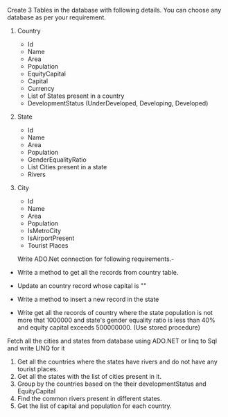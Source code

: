 Create 3 Tables in the database with following details. You can choose any database as per your requirement.
1. Country
	- Id
	- Name
	- Area
	- Population
	- EquityCapital
	- Capital
	- Currency
	- List of States present in a country
	- DevelopmentStatus (UnderDeveloped, Developing, Developed)

2. State 
	- Id
	- Name
	- Area
	- Population
	- GenderEqualityRatio
	- List Cities present in a state
	- Rivers

3. City
	- Id
	- Name
	- Area
	- Population
	- IsMetroCity
	- IsAirportPresent	
	- Tourist Places

	Write ADO.Net connection for following requirements.-
	
- Write a method to get all the records from country table.
- Update an country record whose capital is ""
- Write a method to insert a new record in the state

- Write get all the records of country where the state population is not more that 1000000 and state's gender equality ratio is less than 40% and equity capital exceeds 500000000. (Use stored procedure)

Fetch all the cities and states from database using ADO.NET or linq to Sql and write LINQ for it
1. Get all the countries where the states have rivers and do not have any tourist places.
2. Get all the states with the list of cities present in it.
3. Group by the countries based on the their developmentStatus and EquityCapital
4. Find the common rivers present in different states.
5. Get the list of capital and population for each country.



